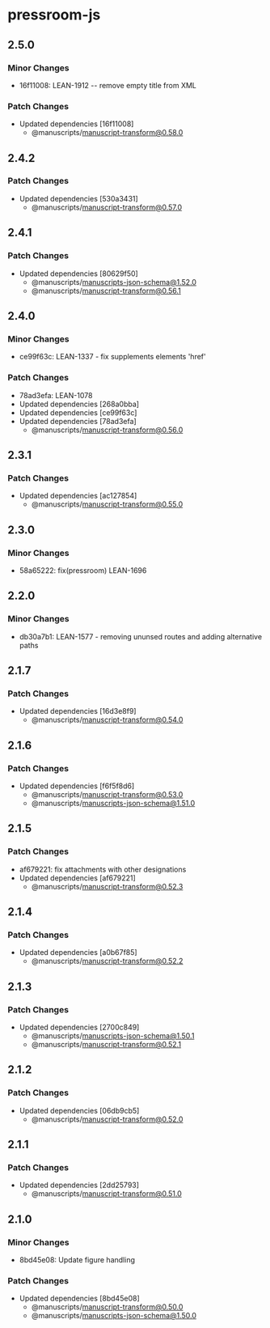 # pressroom-js

## 2.5.0

### Minor Changes

- 16f11008: LEAN-1912 -- remove empty title from XML

### Patch Changes

- Updated dependencies [16f11008]
  - @manuscripts/manuscript-transform@0.58.0

## 2.4.2

### Patch Changes

- Updated dependencies [530a3431]
  - @manuscripts/manuscript-transform@0.57.0

## 2.4.1

### Patch Changes

- Updated dependencies [80629f50]
  - @manuscripts/manuscripts-json-schema@1.52.0
  - @manuscripts/manuscript-transform@0.56.1

## 2.4.0

### Minor Changes

- ce99f63c: LEAN-1337 - fix supplements elements 'href'

### Patch Changes

- 78ad3efa: LEAN-1078
- Updated dependencies [268a0bba]
- Updated dependencies [ce99f63c]
- Updated dependencies [78ad3efa]
  - @manuscripts/manuscript-transform@0.56.0

## 2.3.1

### Patch Changes

- Updated dependencies [ac127854]
  - @manuscripts/manuscript-transform@0.55.0

## 2.3.0

### Minor Changes

- 58a65222: fix(pressroom) LEAN-1696

## 2.2.0

### Minor Changes

- db30a7b1: LEAN-1577 - removing ununsed routes and adding alternative paths

## 2.1.7

### Patch Changes

- Updated dependencies [16d3e8f9]
  - @manuscripts/manuscript-transform@0.54.0

## 2.1.6

### Patch Changes

- Updated dependencies [f6f5f8d6]
  - @manuscripts/manuscript-transform@0.53.0
  - @manuscripts/manuscripts-json-schema@1.51.0

## 2.1.5

### Patch Changes

- af679221: fix attachments with other designations
- Updated dependencies [af679221]
  - @manuscripts/manuscript-transform@0.52.3

## 2.1.4

### Patch Changes

- Updated dependencies [a0b67f85]
  - @manuscripts/manuscript-transform@0.52.2

## 2.1.3

### Patch Changes

- Updated dependencies [2700c849]
  - @manuscripts/manuscripts-json-schema@1.50.1
  - @manuscripts/manuscript-transform@0.52.1

## 2.1.2

### Patch Changes

- Updated dependencies [06db9cb5]
  - @manuscripts/manuscript-transform@0.52.0

## 2.1.1

### Patch Changes

- Updated dependencies [2dd25793]
  - @manuscripts/manuscript-transform@0.51.0

## 2.1.0

### Minor Changes

- 8bd45e08: Update figure handling

### Patch Changes

- Updated dependencies [8bd45e08]
  - @manuscripts/manuscript-transform@0.50.0
  - @manuscripts/manuscripts-json-schema@1.50.0
